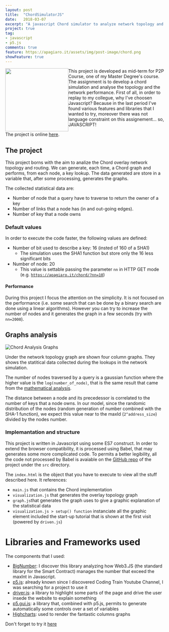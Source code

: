 ```yaml
---
layout: post
title:  "ChordSimulatorJS"
date:   2018-03-07
excerpt: "A javascript Chord simulator to analyze network topology and performance."
project: true
tag:
- javascript
- p5.js
comments: true
feature: https://apagiaro.it/assets/img/post-image/chord.png
showFeature: true
---
```

<img src="{{ site.url }}/assets/img/post-image/chord.png" style="width: 200px; height: auto; float:left"/>
This project is developed as mid-term for P2P Course, one of my Master Degree's course. The assignment is to develop a chord simulation and analyse the topology and the network performance.
First of all, in order to replay to my collegue, why I've choosen Javascript? Because in the last period I've found various features and libraries that I wanted to try, moreover there was not language constraint on this assignement... so, JAVASCRIPT! 

The project is online [here](https://apagiaro.it/chord/).

## The project

This project borns with the aim to analize the Chord overlay network topology and routing. We can generate, each time, a Chord graph and performs, from each node, a key lookup. The data generated are store in a variable that, after some processing, generates the graphs.

The collected statistical data are:
 - Number of node that a query have to traverse to return the owner of a key
 - Number of links that a node has (in and out-going edges).
 - Number of key that a node owns

### Default values
In order to execute the code faster, the following values are defined:
 - Number of bit used to describe a key: 16 (insted of 160 of a SHA1)
    - The simulation uses the SHA1 function but store only the 16 less significant bits
 - Number of node: 20 
    - This value is settable passing the parameter `nn` in HTTP GET mode (e.g. [`https://apagiaro.it/chord/?nn=10`](https://apagiaro.it/chord/?nn=10))

#### Performance
During this project I focus the attention on the simplicity. It is not focused on the performance (i.e. some search that can be done by a binary search are done using a linear algorithms). However you can try to increase the number of nodes and it generates the graph in a few seconds (try with `nn=2000`).

## Graphs analysis
![Chord Analysis Graphs]({{site.url}}/assets/img/post-image/chordgraphs.png)

Under the network topology graph are shown four column graphs. They shows the statitical data collected during the lookups in the network simulation.

The number of nodes traversed by a query is a gaussian function where the higher value is the `log(number_of_node)`, that is the same result that came from the [mathematical analysis](https://en.wikipedia.org/wiki/Chord_\(peer-to-peer\)#Proof_sketches).

The distance between a node and its precedessor is correlated to the number of keys that a node owns. In our model, since the randomic distribution of the nodes (random generation of number combined with the SHA-1 function), we expect this value near to the maxId (`2^address_size`) divided by the nodes number.


### Implemantation and structure
This project is written in Javascript using some ES7 construct. In order to extend the browser compatibility, it is processed using Babel, that may generates some more complicated code. To permits a better legibility, all the code not processed by Babel is avaiable on the [GitHub repo](https://github.com/alessandro308/ChordSimulationJS/) of the project under the `src` directory.

The `index.html` is the object that you have to execute to view all the stuff described here. It references:
 - `main.js` that contains the Chord implementation
 - `visualization.js` that generates the overlay topology graph
 - `graph.js`that generates the graph uses to give a graphic explanation of the statistical data
 - `visualization.js > setup() function` instanciate all the graphic element included the start-up tutorial that is shown at the first visit (powered by `driven.js`)

# Libraries and Frameworks used

The components that I used:
 - [BigNumber](https://github.com/MikeMcl/bignumber.js/): I discover this library analyzing how Web3.JS (the standard library for the Smart Contract) manages the number that exceed the maxInt in Javascript.
 - [p5.js](https://p5js.org): already known since I discovered Coding Train Youtube Channel, I was searching for a project to use it
 - [driver.js](https://github.com/kamranahmedse/driver.js): a library to highlight some parts of the page and drive the user insede the website to explain something 
 - [p5.gui.js](https://github.com/bitcraftlab/p5.gui): a library that, combined with p5.js, permits to generate automatically some controls over a set of variables
 - [Highcharts](https://www.highcharts.com): used to render the fantastic columns graphs

 Don't forget to try it [here](https://apagiaro.it/chord/)

